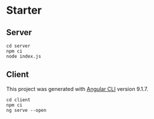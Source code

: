 # Starter

## Server

```
cd server
npm ci
node index.js
```

## Client

This project was generated with [Angular CLI](https://github.com/angular/angular-cli) version 9.1.7.

```
cd client
npm ci
ng serve --open
```

